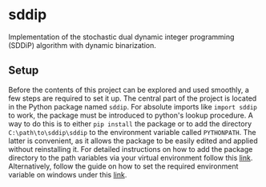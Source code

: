 # sddip
Implementation of the stochastic dual dynamic integer programming (SDDiP) algorithm with dynamic binarization.

## Setup
Before the contents of this project can be explored and used smoothly, a few steps are required to set it up. The central part of the project is located in the Python package named `sddip`. For absolute imports like `import sddip` to work, the package must be introduced to python's lookup procedure. A way to do this is to either `pip install` the package or to add the directory `C:\path\to\sddip\sddip` to the environment variable called `PYTHONPATH`. The latter is convenient, as it allows the package to be easily edited and applied without reinstalling it. For detailed instructions on how to add the package directory to the path variables via your virtual environment follow this [link](https://towardsdatascience.com/how-to-fix-modulenotfounderror-and-importerror-248ce5b69b1c). Alternatively, follow the guide on how to set the required environment variable on windows under this [link](https://stackoverflow.com/questions/3701646/how-to-add-to-the-pythonpath-in-windows-so-it-finds-my-modules-packages).
